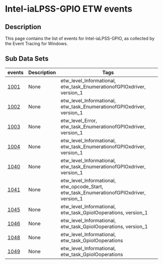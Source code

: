 # Intel-iaLPSS-GPIO ETW events

## Description
This page contains the list of events for Intel-iaLPSS-GPIO, as collected by the Event Tracing for Windows.

## Sub Data Sets
|events|Description|Tags|
|---|---|---|
|[1001](events/event-1001_v1.md)|None|etw_level_Informational, etw_task_EnumerationofGPIOxdriver, version_1|
|[1002](events/event-1002_v1.md)|None|etw_level_Informational, etw_task_EnumerationofGPIOxdriver, version_1|
|[1003](events/event-1003_v1.md)|None|etw_level_Error, etw_task_EnumerationofGPIOxdriver, version_1|
|[1004](events/event-1004_v1.md)|None|etw_level_Informational, etw_task_EnumerationofGPIOxdriver, version_1|
|[1040](events/event-1040_v1.md)|None|etw_level_Informational, etw_task_EnumerationofGPIOxdriver, version_1|
|[1041](events/event-1041_v1.md)|None|etw_level_Informational, etw_opcode_Start, etw_task_EnumerationofGPIOxdriver, version_1|
|[1045](events/event-1045_v1.md)|None|etw_level_Informational, etw_task_GpioIOoperations, version_1|
|[1046](events/event-1046_v1.md)|None|etw_level_Informational, etw_task_GpioIOoperations, version_1|
|[1048](events/event-1048.md)|None|etw_level_Informational, etw_task_GpioIOoperations|
|[1049](events/event-1049.md)|None|etw_level_Informational, etw_task_GpioIOoperations|

